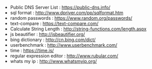 * Public DNS Server List : 
https://public-dns.info/
* sql format : 
http://www.dpriver.com/pp/sqlformat.htm
* random passwords : 
https://www.random.org/passwords/
* text-compare : 
https://text-compare.com/
* Calculate String Length : 
http://string-functions.com/length.aspx
* js beautifier : 
http://jsbeautifier.org/
* bing dictionary : 
http://cn.bing.com/dict/
* userbenchmark : 
http://www.userbenchmark.com/
* time : 
https://time.is/
* regular expression editor : 
http://www.rubular.com/
* whats my ip : 
http://www.whatsmyip.org/
 
